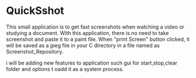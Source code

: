 # QuickSshot
This small application is to get fast screenshots when watching a video or studying a document. With this application, there is no need to take screenshot and paste it to a paint file. When "print Screen" button clicked, it will be saved as a jpeg file in your C directory in a file named as Screenshot_Repository.

i will be adding new features to application such gui for start,stop,clear folder and options t oadd it as a system process.
